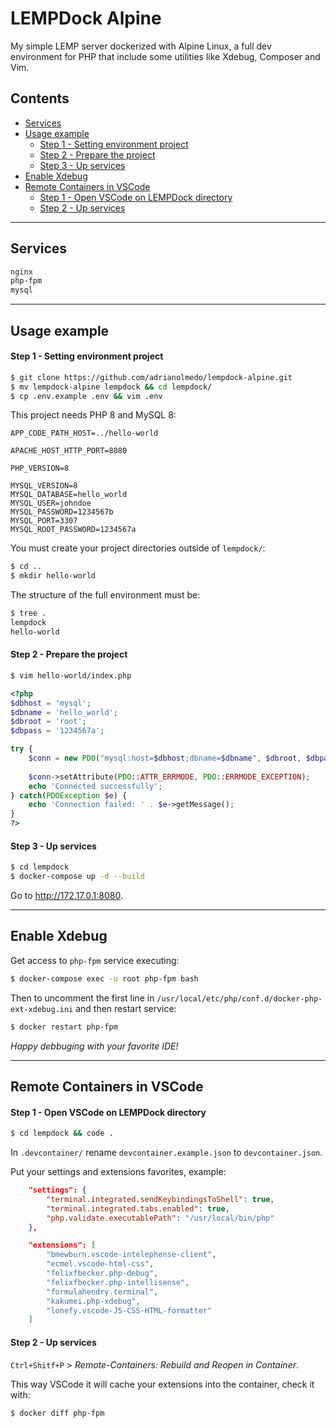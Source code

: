 # LEMPDock Alpine

My simple LEMP server dockerized with Alpine Linux, a full dev environment for PHP that include some utilities like Xdebug, Composer and Vim.

## Contents

 * [Services](#services)
 * [Usage example](#usage-example)
   * [Step 1 - Setting environment project](#step-1---setting-environment-project)
   * [Step 2 - Prepare the project](#step-2---prepare-the-project)
   * [Step 3 - Up services](#step-3---up-services)
 * [Enable Xdebug](#enable-xdebug)
 * [Remote Containers in VSCode](#remote-containers-in-vscode)
   * [Step 1 - Open VSCode on LEMPDock directory](#step-1---open-vscode-on-lempdock-directory)
   * [Step 2 - Up services](#step-2---up-services)

---

## Services

```bash
nginx
php-fpm
mysql
```

---

## Usage example

#### Step 1 - Setting environment project

```bash
$ git clone https://github.com/adrianolmedo/lempdock-alpine.git
$ mv lempdock-alpine lempdock && cd lempdock/
$ cp .env.example .env && vim .env
```

This project needs PHP 8 and MySQL 8:

```
APP_CODE_PATH_HOST=../hello-world

APACHE_HOST_HTTP_PORT=8080

PHP_VERSION=8

MYSQL_VERSION=8
MYSQL_DATABASE=hello_world
MYSQL_USER=johndoe
MYSQL_PASSWORD=1234567b
MYSQL_PORT=3307
MYSQL_ROOT_PASSWORD=1234567a
```

You must create your project directories outside of `lempdock/`:

```bash
$ cd ..
$ mkdir hello-world
```

The structure of the full environment must be:

```bash
$ tree .
lempdock
hello-world
```

#### Step 2 - Prepare the project

```bash
$ vim hello-world/index.php
```

```php
<?php
$dbhost = 'mysql';
$dbname = 'hello_world';
$dbroot = 'root';
$dbpass = '1234567a';

try {
    $conn = new PDO("mysql:host=$dbhost;dbname=$dbname", $dbroot, $dbpass);
    
    $conn->setAttribute(PDO::ATTR_ERRMODE, PDO::ERRMODE_EXCEPTION);
    echo 'Connected successfully';
} catch(PDOException $e) {
    echo 'Connection failed: ' . $e->getMessage();
}
?>
```

#### Step 3 - Up services

```bash
$ cd lempdock
$ docker-compose up -d --build
```

Go to http://172.17.0.1:8080.

---

## Enable Xdebug

Get access to `php-fpm` service executing:

```bash
$ docker-compose exec -u root php-fpm bash
```

Then to uncomment the first line in `/usr/local/etc/php/conf.d/docker-php-ext-xdebug.ini` and then restart service:

```bash
$ docker restart php-fpm
```

*Happy debbuging with your favorite IDE!*

---

## Remote Containers in VSCode

#### Step 1 - Open VSCode on LEMPDock directory

```bash
$ cd lempdock && code .
```

In `.devcontainer/` rename `devcontainer.example.json` to `devcontainer.json`.

Put your settings and extensions favorites, example:

```json
	"settings": {
		"terminal.integrated.sendKeybindingsToShell": true,
		"terminal.integrated.tabs.enabled": true,
		"php.validate.executablePath": "/usr/local/bin/php"
	},

	"extensions": [
		"bmewburn.vscode-intelephense-client",
		"ecmel.vscode-html-css",
		"felixfbecker.php-debug",
		"felixfbecker.php-intellisense",
		"formulahendry.terminal",
		"kakumei.php-xdebug",
		"lonefy.vscode-JS-CSS-HTML-formatter"
	]
```

#### Step 2 - Up services

`Ctrl+Shitf+P` > *Remote-Containers: Rebuild and Reopen in Container*.

This way VSCode it will cache your extensions into the container, check it with:

```bash
$ docker diff php-fpm
```

